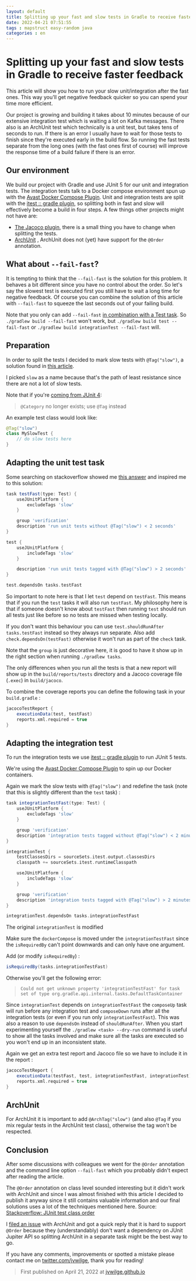 ```yaml
---
layout: default
title: Splitting up your fast and slow tests in Gradle to receive faster feedback
date: 2022-04-21 07:51:55
tags : mapstruct easy-random java
categories : en
---
```

Splitting up your fast and slow tests in Gradle to receive faster feedback
===

This article will show you how to run your slow unit/integration after the fast ones. This way you'll get negative feedback quicker so you can spend your time more efficient.

<!-- more -->

Our project is growing and building it takes about 10 minutes because of our extensive integration test which is waiting a lot on Kafka messages. There also is an ArchUnit test which technically is a unit test, but takes tens of seconds to run.  If there is an error I usually have to wait for those tests to finish since they're executed early in the build flow. So running the fast tests separate from the long ones (with the fast ones first of course) will improve the response time of a build failure if there is an error.

Our environment
---

We build our project with Gradle and use JUnit 5 for our unit and integration tests. The integration tests talk to a Docker compose environment spun up with the [Avast Docker Compose Plugin](https://github.com/avast/gradle-docker-compose-plugin). Unit and integration tests are split with the [itest :: gradle plugin](https://softeq.github.io/itest-gradle-plugin/), so splitting both in fast and slow will effectively become a build in four steps. A few things other projects might not have are:
- [The Jacoco plugin](https://docs.gradle.org/current/userguide/jacoco_plugin.html), there is a small thing you have to change when splitting the tests.
- [ArchUnit](https://www.archunit.org/) , ArchUnit does not (yet) have support for the `@Order` annotation.

What about `--fail-fast`?
---

It is tempting to think that the `--fail-fast` is the solution for this problem. It behaves a bit different since you have no control about the order. So let's say the slowest test is executed first you still have to wait a long time for negative feedback. Of course you can combine the solution of this article with `--fail-fast` to squeeze the last seconds out of your failing build.

Note that you only can add `--fail-fast` [in combination with a Test task](https://github.com/gradle/gradle/issues/4562). So
`./gradlew build --fail-fast` won't work, but `./gradlew build test --fail-fast` or `./gradlew build integrationTest --fail-fast` will.  

Preparation
---

In order to split the tests I decided to mark slow tests with `@Tag("slow")`, a solution found in [this article](https://igorski.co/running-junit-5-tests-with-gradle/).

I picked `slow` as a name because that's the path of least resistance since there are not a lot of slow tests.

Note that if you're [coming from JUnit 4](https://junit.org/junit5/docs/current/user-guide/#migrating-from-junit4-tips):
> `@Category` no longer exists; use `@Tag` instead

An example test class would look like:
```java
@Tag("slow")
class MySlowTest {
    // do slow tests here
}
```


Adapting the unit test task
---

Some searching on stackoverflow showed me [this answer](https://stackoverflow.com/a/67582830/833009) and inspired me to this solution:

```groovy
task testFast(type: Test) {
    useJUnitPlatform {
        excludeTags 'slow'
    }

    group 'verification'
    description 'run unit tests without @Tag("slow") < 2 seconds'
}

test {
    useJUnitPlatform {
        includeTags 'slow'
    }

    description 'run unit tests tagged with @Tag("slow") > 2 seconds'
}

test.dependsOn tasks.testFast
```

So important to note here is that I let `test` depend on `testFast`. This means that if you run the `test` tasks it will also run `testFast`. My philosophy here is that if someone doesn't know about `testFast` then running `test` should run all tests just like before so no tests are missed when testing locally.

If you don't want this behaviour you can use `test.shouldRunAfter tasks.testFast` instead so they always run separate. Also add `check.dependsOn(testFast)` otherwise it won't run as part of the `check` task.

Note that the `group` is just decorative here, it is good to have it show up in the right section when running `./gradlew tasks`.

The only differences when you run all the tests is that a new report will show up in the `build/reports/tests` directory and a Jacoco coverage file (`.exec`) in `build/jacoco`.

To combine the coverage reports you can define the following task in your `build.gradle` :


```groovy
jacocoTestReport {
    executionData(test, testFast)
    reports.xml.required = true
}

```


Adapting the integration test
---

To run the integration tests we use [itest :: gradle plugin](https://softeq.github.io/itest-gradle-plugin/) to run JUnit 5 tests. 

We're using the [Avast Docker Compose Plugin](https://github.com/avast/gradle-docker-compose-plugin)  to spin up our Docker containers.

Again we mark the slow tests with `@Tag("slow")` and redefine the task (note that this is slightly different than the `test` task) :

```groovy
task integrationTestFast(type: Test) {
    useJUnitPlatform {
        excludeTags 'slow'
    }

    group 'verification'
    description 'integration tests tagged without @Tag("slow") < 2 minutes'
}

integrationTest {
    testClassesDirs = sourceSets.itest.output.classesDirs
    classpath += sourceSets.itest.runtimeClasspath

    useJUnitPlatform {
        includeTags 'slow'
    }

    group 'verification'
    description 'integration tests tagged with @Tag("slow") > 2 minutes'
}

integrationTest.dependsOn tasks.integrationTestFast
```

The original `integrationTest` is modified


Make sure the `dockerCompose` is moved under the `integrationTestFast` since the `isRequiredBy` can't point downwards and can only have one argument. 

Add (or modify `isRequiredBy`) :
```groovy
isRequiredBy(tasks.integrationTestFast)
```

Otherwise you'll get the following error:

> `Could not get unknown property 'integrationTestFast' for task set of type org.gradle.api.internal.tasks.DefaultTaskContainer`

Since `integrationTest` depends on `integrationTestFast` the `composeUp` task will run before any integration test and `composeDown` runs after all the integration tests (or even if you run only `integrationTestFast`). This was also a reason to use `dependsOn` instead of `shouldRunAfter`.
When you start experimenting yourself the `./gradlew <task> --dry-run` command is useful to show all the tasks involved and make sure all the tasks are executed so you won't end up in an inconsistent state.

Again we get an extra test report and Jacoco file so we have to include it in the report :

```groovy
jacocoTestReport {
    executionData(testFast, test, integrationTestFast, integrationTest)
    reports.xml.required = true
}
```

ArchUnit
---

For ArchUnit it is important to add `@ArchTag("slow")` (and also `@Tag` if you mix regular tests in the ArchUnit test class), otherwise the tag won't be respected.


Conclusion
----

After some discussions with colleagues we went for the `@Order` annotation and the command line option `--fail-fast` which you probably didn't expect after reading the article.

The `@Order` annotation on class level sounded interesting but it didn't work with ArchUnit and since I was almost finished with this article I decided to publish it anyway since it still contains valuable information and our final solutions uses a lot of the techniques mentioned here.
Source: [Stackoverflow: JUnit test class order](https://stackoverflow.com/questions/57624495/junit-test-class-order)

I [filed an issue](https://github.com/TNG/ArchUnit/issues/852) with ArchUnit and got a quick reply that it is hard to support `@Order` because they (understandably) don't want a dependency on JUnit Jupiter API so splitting ArchUnit in a separate task might be the best way to go.

If you have any comments, improvements or spotted a mistake please contact me on [twitter.com/jvwilge](https://twitter.com/jvwilge), thank you for reading!


> First published on April 21, 2022 at [jvwilge.github.io](http://jvwilge.github.io)